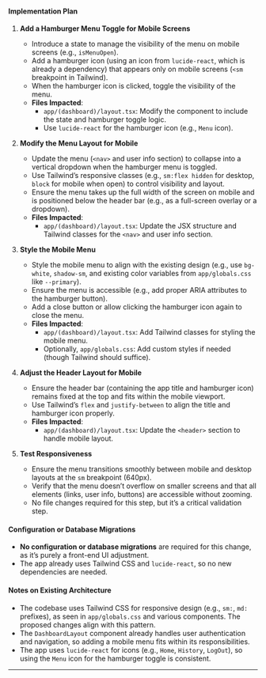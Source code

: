 #### Implementation Plan

1. **Add a Hamburger Menu Toggle for Mobile Screens**
   - Introduce a state to manage the visibility of the menu on mobile screens (e.g., `isMenuOpen`).
   - Add a hamburger icon (using an icon from `lucide-react`, which is already a dependency) that appears only on mobile screens (`<sm` breakpoint in Tailwind).
   - When the hamburger icon is clicked, toggle the visibility of the menu.
   - **Files Impacted**:
     - `app/(dashboard)/layout.tsx`: Modify the component to include the state and hamburger toggle logic.
     - Use `lucide-react` for the hamburger icon (e.g., `Menu` icon).

2. **Modify the Menu Layout for Mobile**
   - Update the menu (`<nav>` and user info section) to collapse into a vertical dropdown when the hamburger menu is toggled.
   - Use Tailwind’s responsive classes (e.g., `sm:flex hidden` for desktop, `block` for mobile when open) to control visibility and layout.
   - Ensure the menu takes up the full width of the screen on mobile and is positioned below the header bar (e.g., as a full-screen overlay or a dropdown).
   - **Files Impacted**:
     - `app/(dashboard)/layout.tsx`: Update the JSX structure and Tailwind classes for the `<nav>` and user info section.

3. **Style the Mobile Menu**
   - Style the mobile menu to align with the existing design (e.g., use `bg-white`, `shadow-sm`, and existing color variables from `app/globals.css` like `--primary`).
   - Ensure the menu is accessible (e.g., add proper ARIA attributes to the hamburger button).
   - Add a close button or allow clicking the hamburger icon again to close the menu.
   - **Files Impacted**:
     - `app/(dashboard)/layout.tsx`: Add Tailwind classes for styling the mobile menu.
     - Optionally, `app/globals.css`: Add custom styles if needed (though Tailwind should suffice).

4. **Adjust the Header Layout for Mobile**
   - Ensure the header bar (containing the app title and hamburger icon) remains fixed at the top and fits within the mobile viewport.
   - Use Tailwind’s `flex` and `justify-between` to align the title and hamburger icon properly.
   - **Files Impacted**:
     - `app/(dashboard)/layout.tsx`: Update the `<header>` section to handle mobile layout.

5. **Test Responsiveness**
   - Ensure the menu transitions smoothly between mobile and desktop layouts at the `sm` breakpoint (640px).
   - Verify that the menu doesn’t overflow on smaller screens and that all elements (links, user info, buttons) are accessible without zooming.
   - No file changes required for this step, but it’s a critical validation step.

#### Configuration or Database Migrations
- **No configuration or database migrations** are required for this change, as it’s purely a front-end UI adjustment.
- The app already uses Tailwind CSS and `lucide-react`, so no new dependencies are needed.

#### Notes on Existing Architecture
- The codebase uses Tailwind CSS for responsive design (e.g., `sm:`, `md:` prefixes), as seen in `app/globals.css` and various components. The proposed changes align with this pattern.
- The `DashboardLayout` component already handles user authentication and navigation, so adding a mobile menu fits within its responsibilities.
- The app uses `lucide-react` for icons (e.g., `Home`, `History`, `LogOut`), so using the `Menu` icon for the hamburger toggle is consistent.

---